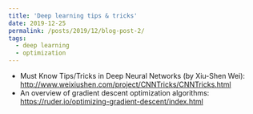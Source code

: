 ```yaml
---
title: 'Deep learning tips & tricks'
date: 2019-12-25
permalink: /posts/2019/12/blog-post-2/
tags:
  - deep learning
  - optimization
---
```


* Must Know Tips/Tricks in Deep Neural Networks (by Xiu-Shen Wei):  
<http://www.weixiushen.com/project/CNNTricks/CNNTricks.html>
* An overview of gradient descent optimization algorithms:  
<https://ruder.io/optimizing-gradient-descent/index.html>
